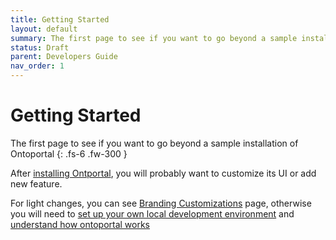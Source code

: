 ```yaml
---
title: Getting Started
layout: default
summary: The first page to see if you want to go beyond a sample installation of Ontoportal
status: Draft
parent: Developers Guide
nav_order: 1
---
```

# Getting Started 
The first page to see if you want to go beyond a sample installation of Ontoportal
{: .fs-6 .fw-300 }

After [installing Ontportal]({{site.baseurl}}/administration/steps/), you will probably want to customize its UI or add new feature.

For light changes, you can see [Branding Customizations]({{site.baseurl}}/administration/steps/branding-customizations) page, 
otherwise you will need to [set up your own local development environment]({{site.baseurl}}/docs/devlopers-docs/development-envrionment/) and [understand how ontoportal works](/docs/devlopers-docs/global_architecture/)